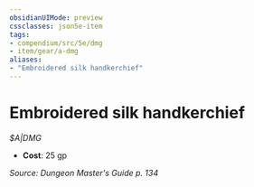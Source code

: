 ```yaml
---
obsidianUIMode: preview
cssclasses: json5e-item
tags:
- compendium/src/5e/dmg
- item/gear/a-dmg
aliases: 
- "Embroidered silk handkerchief"
---
```

# Embroidered silk handkerchief
*$A|DMG*  

- **Cost**: 25 gp

*Source: Dungeon Master's Guide p. 134*